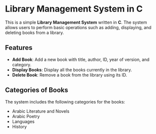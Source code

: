 # Library Management System in C

This is a simple **Library Management System** written in **C**. The system allows users to perform basic operations such as adding, displaying, and deleting books from a library.

## Features

- **Add Book**: Add a new book with title, author, ID, year of version, and category.
- **Display Books**: Display all the books currently in the library.
- **Delete Book**: Remove a book from the library using its ID.

## Categories of Books

The system includes the following categories for the books:
- Arabic Literature and Novels
- Arabic Poetry
- Languages
- History




